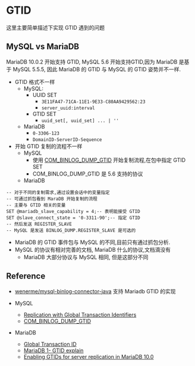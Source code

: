 # GTID
这里主要简单描述下实现 GTID 遇到的问题

## MySQL vs MariaDB
MariaDB 10.0.2 开始支持 GTID, MySQL 5.6 开始支持GTID,因为 MariaDB 是基于 MySQL 5.5.5, 因此 MariaDB 的 GTID 与 MySQL 的 GTID 姿势并不一样.

* GTID 格式不一样
	* MySQL:
		* UUID SET
			* `3E11FA47-71CA-11E1-9E33-C80AA9429562:23`
			* `server_uuid:interval`
		* GTID SET
			* `uuid_set[, uuid_set] ... | ''`
	* MariaDB
		* `0-3306-123`
		* `DomainID-ServerID-Sequence`
* 开始 GTID 复制的流程不一样
	* MySQL
		* 使用  [COM_BINLOG_DUMP_GTID] 开始复制流程,在包中指定 GTID SET
		* COM_BINLOG_DUMP_GTID 是 5.6 支持的协议
	* MariaDB
```
-- 对于不同的复制需求,通过设置会话中的变量指定
-- 可通过抓包看到 MaraDB 开始复制的流程
-- 主要与 GTID 相关的变量
SET @mariadb_slave_capability = 4;-- 表明能接受 GTID
SET @slave_connect_state = '0-3311-90';-- 指定 GTID
-- 然后发送 REGISTER_SLAVE
-- MySQL 是发送 BINLOG_DUMP.REGISTER_SLAVE 是可选的
```
* MariaDB 的 GTID 事件包与 MySQL 的不同,目前只有通过抓包分析.
* MySQL 的协议有相对完善的文档, MariaDB 什么的协议,文档滴没有
	* MariaDB 大部分协议与 MySQL 相同, 但是这部分不同


## Reference
* [wenerme/mysql-binlog-connector-java](https://github.com/wenerme/mysql-binlog-connector-java)
	支持 Mariadb GTID 的实现
* MySQL
	* [Replication with Global Transaction Identifiers](https://dev.mysql.com/doc/refman/5.6/en/replication-gtids.html)
	* [COM_BINLOG_DUMP_GTID]
* MariaDB
	* [Global Transaction ID](https://mariadb.com/kb/en/mariadb/global-transaction-id/)
	* [MariaDB 1- GTID explain](https://mariadb.com/blog/mariadb-10-gtid-explained)
	* [Enabling GTIDs for server replication in MariaDB 10.0](https://mariadb.com/blog/enabling-gtids-server-replication-mariadb-100)


  [COM_BINLOG_DUMP_GTID]:http://dev.mysql.com/doc/internals/en/com-binlog-dump-gtid.html
